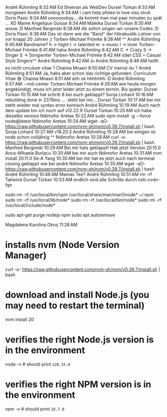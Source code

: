 André Rühmling
8:32 AM
Ed Sheeran als WebDev
Dursel Türkan
8:33 AM
morgeeen
André Rühmling
8:34 AM
i cant help pfolen in love viss shuh
Doris Pasic
8:34 AM
oooooookay... da kommt man mal paar minuten zu spät ... XD
Mame Angelique Guisse
8:34 AM
Maleika
Dursel Türkan
8:35 AM
woow :D
Manfred Berginski
8:38 AM
Ab sofort singen wir unsere Codes :D
Doris Pasic
8:38 AM
Das ist dann wie die "Band" der Hörakustik-Lehrer von vor knapp 20 Jahren ;)
Torben-Michael Frömke
8:38 AM
^^
André Rühmling
8:40 AM
Bandname?
h -> hight 
t -> talented
m -> music
l -> lover
Torben-Michael Frömke
8:41 AM
haha
André Rühmling
8:42 AM
C -> Crazy
S -> Singer
S -> Songwriter
Torben-Michael Frömke
8:42 AM
oder CSS = Casual Style Singers^^
André Rühmling
8:42 AM
👍
André Rühmling
8:46 AM
heißt es nicht circulum vitae
?
Chaima Mnasri
8:50 AM
CV meinst du ?
André Rühmling
8:51 AM
Ja, habs aber schon das richtige gefunden: Curriculum Vitae
😅
Chaima Mnasri
8:51 AM
ahh ok hhhhhhh :D
André Rühmling
8:57 AM
--md-center
Torben-Michael Frömke
9:29 AM
wie heute morgen angekündigt, muss ich jetzt leider jetzt zu einem termin. Bis später.
Dursel Türkan
10:15 AM
hat schritt 8 bei euch geklappt?
Sonja Linhard
10:16 AM
rebuilding    done in 2378ms   ....
steht bei mir...
Dursel Türkan
10:17 AM
bei mir steht wieder mal syntax error komisch
André Rühmling
10:19 AM
Auch nach dem update bin ich noch auf v12.22.9
Dursel Türkan
10:20 AM
ich habe dieselbe version
Ndimofor Aretas
10:22 AM
sudo npm install -g --force node@latest
Ndimofor Aretas
10:24 AM
wget -qO- https://raw.githubusercontent.com/nvm-sh/nvm/v0.39.7/install.sh | bash
Sonja Linhard
10:27 AM
v18.20.3
André Rühmling
10:28 AM
bei einigen ist node schon volljährig ^^
Ndimofor Aretas
10:28 AM
curl -o- https://raw.githubusercontent.com/nvm-sh/nvm/v0.39.7/install.sh | bash
Manfred Berginski
10:29 AM
Bei mir hats geklappt! Hab jetzt Version 20.15.0
Anca-Mihaela Burlacu
10:30 AM
bei mir auch
Ndimofor Aretas
10:31 AM
nvm install 20.11.0
Se-A Yang
10:35 AM
bei mir hat es jetzt auch nach terminal closing geklappt wie bei andré
Ndimofor Aretas
10:35 AM
wget -qO- https://raw.githubusercontent.com/nvm-sh/nvm/v0.39.7/install.sh | bash
André Rühmling
10:46 AM
Mamas Tee?
André Rühmling
10:51 AM
rm -rf Tailwind
Dursel Türkan
10:53 AM
endlich sind alle Schritte durch
nzb-cvdn-fqn


sudo rm -rf /usr/local/bin/npm /usr/local/share/man/man1/node* ~/.npm
sudo rm -rf /usr/local/lib/node*
sudo rm -rf /usr/local/bin/node*
sudo rm -rf /usr/local/include/node*

sudo apt-get purge nodejs npm
sudo apt autoremove

Magdalena Karolina Okroj
11:28 AM
# installs nvm (Node Version Manager)
curl -o- https://raw.githubusercontent.com/nvm-sh/nvm/v0.39.7/install.sh | bash

# download and install Node.js (you may need to restart the terminal)
nvm install 20

# verifies the right Node.js version is in the environment
node -v # should print `v20.15.0`

# verifies the right NPM version is in the environment
npm -v # should print `10.7.0`
